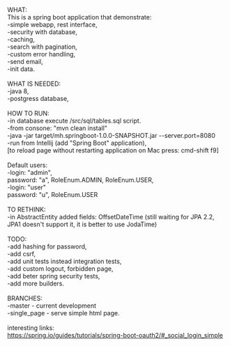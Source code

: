 <br />WHAT:
<br />This is a spring boot application that demonstrate:
<br />-simple webapp, rest interface,
<br />-security with database,
<br />-caching,
<br />-search with pagination,
<br />-custom error handling,
<br />-send email,
<br />-init data.
<br />
<br />WHAT IS NEEDED:
<br />-java 8,
<br />-postgress database,
<br />
<br />HOW TO RUN:
<br />-in database execute /src/sql/tables.sql script.
<br />-from consone: "mvn clean install"
<br />-java -jar target/mh.springboot-1.0.0-SNAPSHOT.jar --server.port=8080
<br />-run from Intellij (add "Spring Boot" application),
<br />[to reload page without restarting application on Mac press: cmd-shift f9]
<br />
<br />Default users:
<br />-login: "admin",
<br />password: "a", RoleEnum.ADMIN, RoleEnum.USER,
<br />-login: "user"
<br />password: "u", RoleEnum.USER
<br />
<br />TO RETHINK:
<br />-in AbstractEntity added fields: OffsetDateTime (still waiting for JPA 2.2, JPA1 doesn't support it, it is better to use JodaTime)
<br />
<br />TODO:
<br />-add hashing for password,
<br />-add csrf,
<br />-add unit tests instead integration tests,
<br />-add custom logout, forbidden page,
<br />-add beter spring security tests,
<br />-add more builders.
<br />
<br />BRANCHES:
<br />-master - current development
<br />-single_page - serve simple html page.
<br />
<br />interesting links:
<br />https://spring.io/guides/tutorials/spring-boot-oauth2/#_social_login_simple

